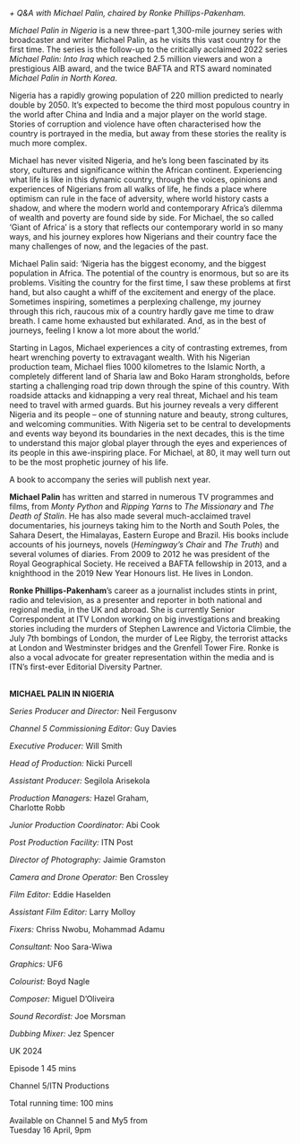 
_+ Q&A with Michael Palin, chaired by Ronke Phillips-Pakenham._

_Michael Palin in Nigeria_ is a new three-part 1,300-mile journey series with broadcaster and writer Michael Palin, as he visits this vast country for the first time. The series is the follow-up to the critically acclaimed 2022 series _Michael Palin: Into Iraq_ which reached 2.5 million viewers and won a prestigious AIB award, and the twice BAFTA and RTS award nominated _Michael Palin in North Korea_.

Nigeria has a rapidly growing population of 220 million predicted to nearly double by 2050. It’s expected to become the third most populous country in the world after China and India and a major player on the world stage. Stories of corruption and violence have often characterised how the country is portrayed in the media, but away from these stories the reality is much more complex.

Michael has never visited Nigeria, and he’s long been fascinated by its story, cultures and significance within the African continent. Experiencing what life is like in this dynamic country, through the voices, opinions and experiences of Nigerians from all walks of life, he finds a place where optimism can rule in the face of adversity, where world history casts a shadow, and where the modern world and contemporary Africa’s dilemma of wealth and poverty are found side by side. For Michael, the so called ‘Giant of Africa’ is a story that reflects our contemporary world in so many ways, and his journey explores how Nigerians and their country face the many challenges of now, and the legacies of the past.

Michael Palin said: ‘Nigeria has the biggest economy, and the biggest population in Africa. The potential of the country is enormous, but so are its problems. Visiting the country for the first time, I saw these problems at first hand, but also caught a whiff of the excitement and energy of the place. Sometimes inspiring, sometimes a perplexing challenge, my journey through this rich, raucous mix of a country hardly gave me time to draw breath. I came home exhausted but exhilarated. And, as in the best of journeys, feeling I know a lot more about the world.’

Starting in Lagos, Michael experiences a city of contrasting extremes, from heart wrenching poverty to extravagant wealth. With his Nigerian production team, Michael flies 1000 kilometres to the Islamic North, a completely different land of Sharia law and Boko Haram strongholds, before starting a challenging road trip down through the spine of this country. With roadside attacks and kidnapping a very real threat, Michael and his team need to travel with armed guards. But his journey reveals a very different Nigeria and its people – one of stunning nature and beauty, strong cultures, and welcoming communities. With Nigeria set to be central to developments and events way beyond its boundaries in the next decades, this is the time to understand this major global player through the eyes and experiences of its people in this awe-inspiring place. For Michael, at 80, it may well turn out to be the most prophetic journey of his life.

A book to accompany the series will publish next year.
<br>

**Michael Palin** has written and starred in numerous TV programmes and films, from _Monty Python_ and _Ripping Yarns_ to _The Missionary_ and _The Death of Stalin_. He has also made several much-acclaimed travel documentaries, his journeys taking him to the North and South Poles, the Sahara Desert, the Himalayas, Eastern Europe and Brazil. His books include accounts of his journeys, novels (_Hemingway’s Chair_ and _The Truth_) and several volumes of diaries. From 2009 to 2012 he was president of the Royal Geographical Society. He received a BAFTA fellowship in 2013, and a knighthood in the 2019 New Year Honours list. He lives in London.

**Ronke Phillips-Pakenham**’s career as a journalist includes stints in print, radio and television, as a presenter and reporter in both national and regional media, in the UK and abroad. She is currently Senior Correspondent at ITV London working on big investigations and breaking stories including the murders of Stephen Lawrence and Victoria Climbie, the July 7th bombings of London, the murder of Lee Rigby, the terrorist attacks at London and Westminster bridges and the Grenfell Tower Fire. Ronke is also a vocal advocate for greater representation within the media and is ITN’s first-ever Editorial Diversity Partner.
<br><br>

**MICHAEL PALIN IN NIGERIA**<br>

_Series Producer and Director:_ Neil Fergusonv

_Channel 5 Commissioning Editor:_ Guy Davies

_Executive Producer:_ Will Smith

_Head of Production:_ Nicki Purcell

_Assistant Producer:_ Segilola Arisekola

_Production Managers:_ Hazel Graham,  
Charlotte Robb

_Junior Production Coordinator:_ Abi Cook

_Post Production Facility:_ ITN Post

_Director of Photography:_ Jaimie Gramston

_Camera and Drone Operator:_ Ben Crossley

_Film Editor:_ Eddie Haselden

_Assistant Film Editor:_ Larry Molloy

_Fixers:_ Chriss Nwobu, Mohammad Adamu

_Consultant:_ Noo Sara-Wiwa

_Graphics:_ UF6

_Colourist:_ Boyd Nagle

_Composer:_ Miguel D’Oliveira

_Sound Recordist:_ Joe Morsman

_Dubbing Mixer:_ Jez Spencer

UK 2024

Episode 1 45 mins

Channel 5/ITN Productions

Total running time: 100 mins

Available on Channel 5 and My5 from  
Tuesday 16 April, 9pm
<!--stackedit_data:
eyJoaXN0b3J5IjpbLTIwNjc2MTM0MTBdfQ==
-->